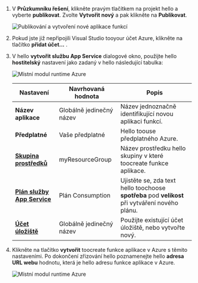1. V **Průzkumníku řešení**, klikněte pravým tlačítkem na projekt hello a vyberte **publikovat**. Zvolte **Vytvořit nový** a pak klikněte na **Publikovat**. 

    ![Publikování a vytvoření nové aplikace funkcí](./media/functions-vstools-publish/functions-vstools-publish-new-function-app.png)

2. Pokud jste již nepřipojili Visual Studio tooyour účet Azure, klikněte na tlačítko **přidat účet...** .  

3. V hello **vytvořit službu App Service** dialogové okno, použijte hello **hostitelský** nastavení jako zadaný v hello následující tabulka: 

    ![Místní modul runtime Azure](./media/functions-vstools-publish/functions-vstools-publish.png)

    | Nastavení      | Navrhovaná hodnota  | Popis                                |
    | ------------ |  ------- | -------------------------------------------------- |
    | **Název aplikace** | Globálně jedinečný název | Název jednoznačně identifikující novou aplikaci funkcí. |
    | **Předplatné** | Vaše předplatné | Hello toouse předplatného Azure. |
    | **[Skupina prostředků](../articles/azure-resource-manager/resource-group-overview.md)** | myResourceGroup |  Název prostředku hello skupiny v které toocreate funkce aplikace. |
    | **[Plán služby App Service](../articles/azure-functions/functions-scale.md)** | Plán Consumption | Ujistěte se, zda text hello toochoose **spotřeba** pod **velikost** při vytváření nového plánu.  |
    | **[Účet úložiště](../articles/storage/common/storage-create-storage-account.md#create-a-storage-account)** | Globálně jedinečný název | Použijte existující účet úložiště, nebo vytvořte nový.   |

4. Klikněte na tlačítko **vytvořit** toocreate funkce aplikace v Azure s těmito nastaveními. Po dokončení zřizování hello poznamenejte hello **adresa URL webu** hodnotu, která je hello adresu funkce aplikace v Azure. 

    ![Místní modul runtime Azure](./media/functions-vstools-publish/functions-vstools-publish-profile.png)
